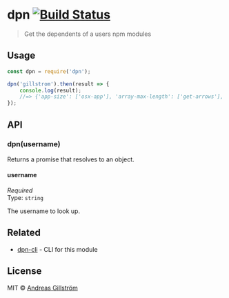 # dpn [![Build Status](https://travis-ci.org/gillstrom/dpn.svg?branch=master)](https://travis-ci.org/gillstrom/dpn)

> Get the dependents of a users npm modules


## Usage

```js
const dpn = require('dpn');

dpn('gillstrom').then(result => {
	console.log(result);
	//=> {'app-size': ['osx-app'], 'array-max-length': ['get-arrows'], 'battery-level': ['evac'], ...}
});
```


## API

### dpn(username)

Returns a promise that resolves to an object.

#### username

*Required*<br>
Type: `string`

The username to look up.


## Related

* [dpn-cli](https://github.com/gillstrom/dpn-cli) - CLI for this module


## License

MIT © [Andreas Gillström](http://github.com/gillstrom)
